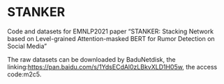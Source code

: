 # STANKER
Code and datasets for EMNLP2021 paper “STANKER: Stacking Network based on Level-grained Attention-masked BERT for Rumor Detection on Social Media”

The raw datasets can be downloaded by BaduNetdisk, the linking:https://pan.baidu.com/s/1YdsECdAl0zLBkvXLD1H05w, the access code:m2c5.

